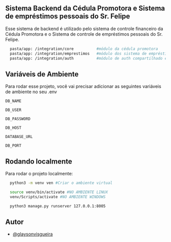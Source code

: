 ## Sistema Backend da Cédula Promotora e Sistema de empréstimos pessoais do Sr. Felipe

Esse sistema de backend é utilizado pelo sistema de controle financeiro da Cédula Promotora e o Sistema de controle de empréstimos pessoais do Sr. Felipe.

```bash
  pasta/app: /integration/core          #módulo da cédula promotora
  pasta/app: /integration/emprestimos   #módulo dos sistema de empréstimos
  pasta/app: /integration/auth          #módulo de auth compartilhado entre as duas aplicações
```

## Variáveis de Ambiente

Para rodar esse projeto, você vai precisar adicionar as seguintes variáveis de ambiente no seu .env

`DB_NAME`

`DB_USER`

`DB_PASSWORD`

`DB_HOST`

`DATABASE_URL`

`DB_PORT`

## Rodando localmente

Para rodar o projeto localmente:

```bash
  python3 -m venv ven #Criar o ambiente virtual

  source venv/bin/activate #NO AMBIENTE LINUX
  venv/Scripts/activate #NO AMBIENTE WINDOWS

  python3 manage.py runserver 127.0.0.1:8005
```

## Autor

- [@glaysonvisgueira](https://www.github.com/glaysonvisgueira)
